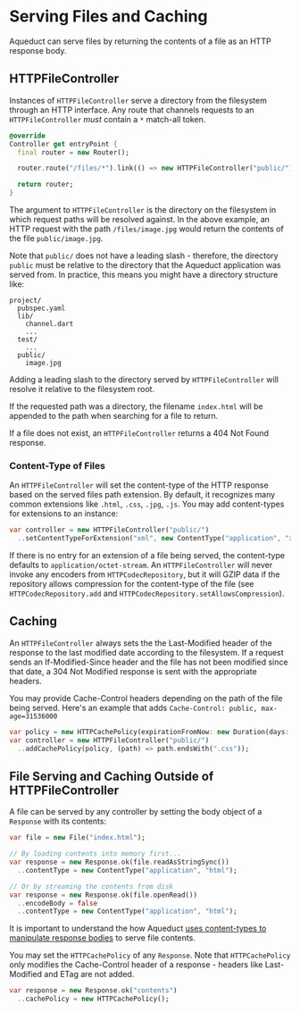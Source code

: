 # Serving Files and Caching

Aqueduct can serve files by returning the contents of a file as an HTTP response body.

## HTTPFileController

Instances of `HTTPFileController` serve a directory from the filesystem through an HTTP interface. Any route that channels requests to an `HTTPFileController` *must* contain a `*` match-all token.


```dart
@override
Controller get entryPoint {
  final router = new Router();

  router.route("/files/*").link(() => new HTTPFileController("public/"));

  return router;
}
```

The argument to `HTTPFileController` is the directory on the filesystem in which request paths will be resolved against. In the above example, an HTTP request with the path `/files/image.jpg` would return the contents of the file `public/image.jpg`.

Note that `public/` does not have a leading slash - therefore, the directory `public` must be relative to the directory that the Aqueduct application was served from. In practice, this means you might have a directory structure like:

```
project/
  pubspec.yaml  
  lib/
    channel.dart
    ...
  test/
    ...
  public/
    image.jpg
```

Adding a leading slash to the directory served by `HTTPFileController` will resolve it relative to the filesystem root.

If the requested path was a directory, the filename `index.html` will be appended to the path when searching for a file to return.

If a file does not exist, an `HTTPFileController` returns a 404 Not Found response.

### Content-Type of Files

An `HTTPFileController` will set the content-type of the HTTP response based on the served files path extension. By default, it recognizes many common extensions like `.html`, `.css`, `.jpg`, `.js`. You may add content-types for extensions to an instance:

```dart
var controller = new HTTPFileController("public/")
  ..setContentTypeForExtension("xml", new ContentType("application", "xml"));
```

If there is no entry for an extension of a file being served, the content-type defaults to `application/octet-stream`. An `HTTPFileController` will never invoke any encoders from `HTTPCodecRepository`, but it will GZIP data if the repository allows compression for the content-type of the file (see `HTTPCodecRepository.add` and `HTTPCodecRepository.setAllowsCompression`).

## Caching

An `HTTPFileController` always sets the the Last-Modified header of the response to the last modified date according to the filesystem. If a request sends an If-Modified-Since header and the file has not been modified since that date, a 304 Not Modified response is sent with the appropriate headers.

You may provide Cache-Control headers depending on the path of the file being served. Here's an example that adds `Cache-Control: public, max-age=31536000`

```dart
var policy = new HTTPCachePolicy(expirationFromNow: new Duration(days: 365));
var controller = new HTTPFileController("public/")
  ..addCachePolicy(policy, (path) => path.endsWith(".css"));
```

## File Serving and Caching Outside of HTTPFileController

A file can be served by any controller by setting the body object of a `Response` with its contents:

```dart
var file = new File("index.html");

// By loading contents into memory first...
var response = new Response.ok(file.readAsStringSync())
  ..contentType = new ContentType("application", "html");

// Or by streaming the contents from disk
var response = new Response.ok(file.openRead())
  ..encodeBody = false
  ..contentType = new ContentType("application", "html");
```

It is important to understand the how Aqueduct [uses content-types to manipulate response bodies](request_and_response.md) to serve file contents.

You may set the `HTTPCachePolicy` of any `Response`. Note that `HTTPCachePolicy` only modifies the Cache-Control header of a response - headers like Last-Modified and ETag are not added.

```dart
var response = new Response.ok("contents")
  ..cachePolicy = new HTTPCachePolicy();
```
